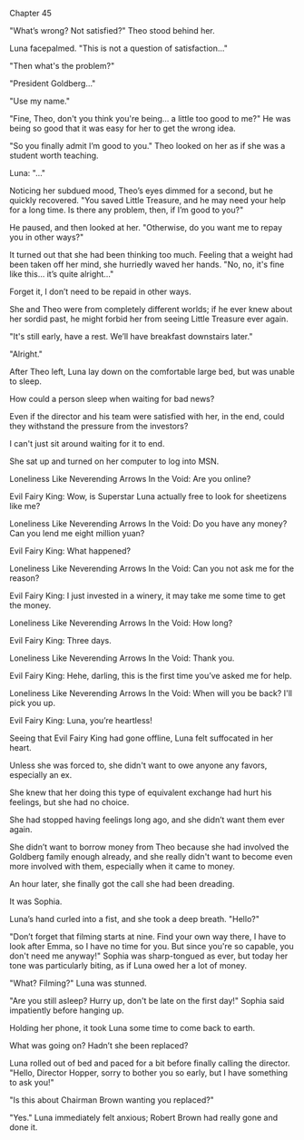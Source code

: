 Chapter 45

"What’s wrong? Not satisfied?" Theo stood behind her.


Luna facepalmed. "This is not a question of satisfaction…"


"Then what's the problem?"


"President Goldberg…"


"Use my name."


"Fine, Theo, don't you think you're being… a little too good to me?" He was being so good that it was easy for her to get the wrong idea.


"So you finally admit I’m good to you." Theo looked on her as if she was a student worth teaching.


Luna: "…"


Noticing her subdued mood, Theo’s eyes dimmed for a second, but he quickly recovered. "You saved Little Treasure, and he may need your help for a long time. Is there any problem, then, if I’m good to you?"


He paused, and then looked at her. "Otherwise, do you want me to repay you in other ways?"


It turned out that she had been thinking too much. Feeling that a weight had been taken off her mind, she hurriedly waved her hands. "No, no, it's fine like this… it’s quite alright…"


Forget it, I don’t need to be repaid in other ways.


She and Theo were from completely different worlds; if he ever knew about her sordid past, he might forbid her from seeing Little Treasure ever again.


"It's still early, have a rest. We’ll have breakfast downstairs later."


"Alright."


After Theo left, Luna lay down on the comfortable large bed, but was unable to sleep.


How could a person sleep when waiting for bad news?


Even if the director and his team were satisfied with her, in the end, could they withstand the pressure from the investors?


I can't just sit around waiting for it to end.


She sat up and turned on her computer to log into MSN.


Loneliness Like Neverending Arrows In the Void: Are you online?


Evil Fairy King: Wow, is Superstar Luna actually free to look for sheetizens like me?


Loneliness Like Neverending Arrows In the Void: Do you have any money? Can you lend me eight million yuan?


Evil Fairy King: What happened?


Loneliness Like Neverending Arrows In the Void: Can you not ask me for the reason?


Evil Fairy King: I just invested in a winery, it may take me some time to get the money.


Loneliness Like Neverending Arrows In the Void: How long?


Evil Fairy King: Three days.


Loneliness Like Neverending Arrows In the Void: Thank you.


Evil Fairy King: Hehe, darling, this is the first time you’ve asked me for help.


Loneliness Like Neverending Arrows In the Void: When will you be back? I'll pick you up.


Evil Fairy King: Luna, you’re heartless!


Seeing that Evil Fairy King had gone offline, Luna felt suffocated in her heart.


Unless she was forced to, she didn't want to owe anyone any favors, especially an ex.


She knew that her doing this type of equivalent exchange had hurt his feelings, but she had no choice.


She had stopped having feelings long ago, and she didn’t want them ever again.


She didn’t want to borrow money from Theo because she had involved the Goldberg family enough already, and she really didn't want to become even more involved with them, especially when it came to money.


An hour later, she finally got the call she had been dreading.


It was Sophia.


Luna’s hand curled into a fist, and she took a deep breath. "Hello?"


"Don’t forget that filming starts at nine. Find your own way there, I have to look after Emma, so I have no time for you. But since you're so capable, you don't need me anyway!" Sophia was sharp-tongued as ever, but today her tone was particularly biting, as if Luna owed her a lot of money.


"What? Filming?" Luna was stunned.


"Are you still asleep? Hurry up, don't be late on the first day!" Sophia said impatiently before hanging up.


Holding her phone, it took Luna some time to come back to earth.


What was going on? Hadn’t she been replaced?


Luna rolled out of bed and paced for a bit before finally calling the director. "Hello, Director Hopper, sorry to bother you so early, but I have something to ask you!"


"Is this about Chairman Brown wanting you replaced?"


"Yes." Luna immediately felt anxious; Robert Brown had really gone and done it.

